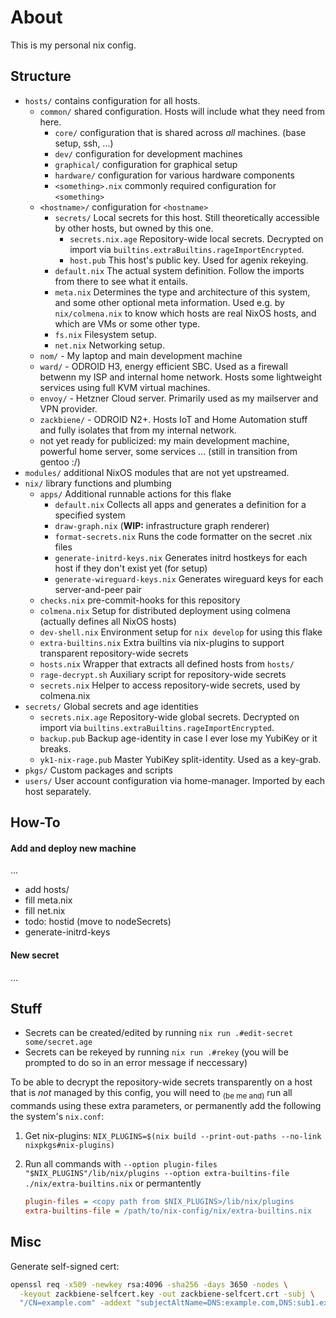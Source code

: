 # About

This is my personal nix config.

## Structure

- `hosts/` contains configuration for all hosts.
  - `common/` shared configuration. Hosts will include what they need from here.
    - `core/` configuration that is shared across _all_ machines. (base setup, ssh, ...)
    - `dev/` configuration for development machines
    - `graphical/` configuration for graphical setup
    - `hardware/` configuration for various hardware components
    - `<something>.nix` commonly required configuration for `<something>`
  - `<hostname>/` configuration for `<hostname>`
	- `secrets/` Local secrets for this host. Still theoretically accessible by other hosts, but owned by this one.
	  - `secrets.nix.age` Repository-wide local secrets. Decrypted on import via `builtins.extraBuiltins.rageImportEncrypted`.
	  - `host.pub` This host's public key. Used for agenix rekeying.
	- `default.nix` The actual system definition. Follow the imports from there to see what it entails.
	- `meta.nix` Determines the type and architecture of this system, and some other optional meta information. Used e.g. by `nix/colmena.nix` to know which hosts are real NixOS hosts, and which are VMs or some other type.
	- `fs.nix` Filesystem setup.
	- `net.nix` Networking setup.
  - `nom/` - My laptop and main development machine
  - `ward/` - ODROID H3, energy efficient SBC. Used as a firewall betwenn my ISP and internal home network. Hosts some lightweight services using full KVM virtual machines.
  - `envoy/` - Hetzner Cloud server. Primarily used as my mailserver and VPN provider.
  - `zackbiene/` - ODROID N2+. Hosts IoT and Home Automation stuff and fully isolates that from my internal network.
  - not yet ready for publicized: my main development machine, powerful home server, some services ... (still in transition from gentoo :/)
- `modules/` additional NixOS modules that are not yet upstreamed.
- `nix/` library functions and plumbing
  - `apps/` Additional runnable actions for this flake
    - `default.nix` Collects all apps and generates a definition for a specified system
    - `draw-graph.nix` (**WIP:** infrastructure graph renderer)
    - `format-secrets.nix` Runs the code formatter on the secret .nix files
    - `generate-initrd-keys.nix` Generates initrd hostkeys for each host if they don't exist yet (for setup)
    - `generate-wireguard-keys.nix` Generates wireguard keys for each server-and-peer pair
  - `checks.nix` pre-commit-hooks for this repository
  - `colmena.nix` Setup for distributed deployment using colmena (actually defines all NixOS hosts)
  - `dev-shell.nix` Environment setup for `nix develop` for using this flake
  - `extra-builtins.nix` Extra builtins via nix-plugins to support transparent repository-wide secrets
  - `hosts.nix` Wrapper that extracts all defined hosts from `hosts/`
  - `rage-decrypt.sh` Auxiliary script for repository-wide secrets
  - `secrets.nix` Helper to access repository-wide secrets, used by colmena.nix
- `secrets/` Global secrets and age identities
  - `secrets.nix.age` Repository-wide global secrets. Decrypted on import via `builtins.extraBuiltins.rageImportEncrypted`.
  - `backup.pub` Backup age-identity in case I ever lose my YubiKey or it breaks.
  - `yk1-nix-rage.pub` Master YubiKey split-identity. Used as a key-grab.
- `pkgs/` Custom packages and scripts
- `users/` User account configuration via home-manager. Imported by each host separately.

## How-To

#### Add and deploy new machine

...

- add hosts/<name>
- fill meta.nix
- fill net.nix
- todo: hostid (move to nodeSecrets)
- generate-initrd-keys

#### New secret

...

## Stuff

- Secrets can be created/edited by running `nix run .#edit-secret some/secret.age`
- Secrets can be rekeyed by running `nix run .#rekey` (you will be prompted to do so in an error message if neccessary)

To be able to decrypt the repository-wide secrets transparently on a host that
is _not_ managed by this config, you will need to <sub>(be me and)</sub> run
all commands using these extra parameters, or permanently add the following the system's `nix.conf`:

1. Get nix-plugins: `NIX_PLUGINS=$(nix build --print-out-paths --no-link nixpkgs#nix-plugins)`
2. Run all commands with `--option plugin-files "$NIX_PLUGINS"/lib/nix/plugins --option extra-builtins-file ./nix/extra-builtins.nix`
   or permantently

	```ini
	plugin-files = <copy path from $NIX_PLUGINS>/lib/nix/plugins
	extra-builtins-file = /path/to/nix-config/nix/extra-builtins.nix
	```

## Misc

Generate self-signed cert:

```bash
openssl req -x509 -newkey rsa:4096 -sha256 -days 3650 -nodes \
  -keyout zackbiene-selfcert.key -out zackbiene-selfcert.crt -subj \
  "/CN=example.com" -addext "subjectAltName=DNS:example.com,DNS:sub1.example.com,DNS:sub2.example.com,IP:10.0.0.1"
```
